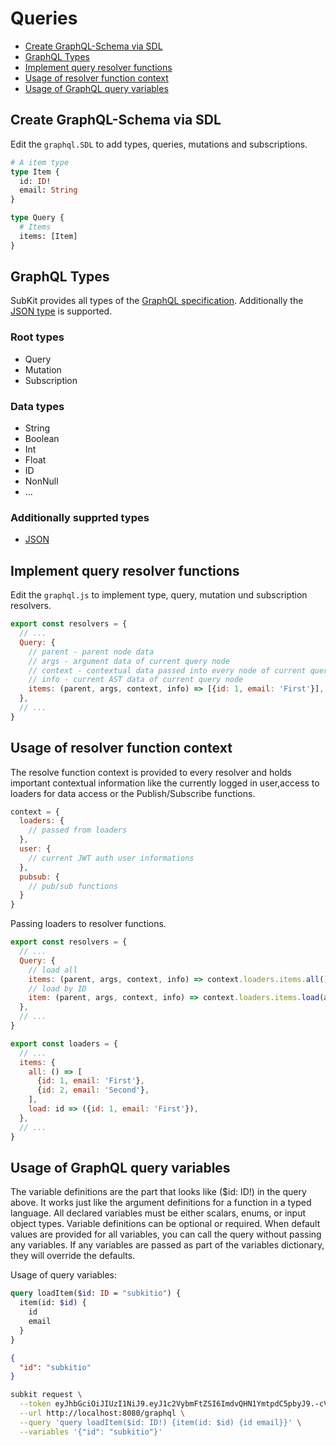 # Queries

* [Create GraphQL-Schema via SDL](#create-graphql-schema-via-sdl)
* [GraphQL Types](#graphql-types)
* [Implement query resolver functions](#implement-query-resolver-functions)
* [Usage of resolver function context](#usage-of-resolver-function-context)
* [Usage of GraphQL query variables](#usage-of-graphql-query-variables)

## Create GraphQL-Schema via SDL

Edit the `graphql.SDL` to add types, queries, mutations and subscriptions.

```graphql
# A item type
type Item {
  id: ID!
  email: String
}

type Query {
  # Items
  items: [Item]
}
```

## GraphQL Types

SubKit provides all types of the [GraphQL specification](http://facebook.github.io/graphql/October2016/#sec-Types). Additionally the [JSON type](https://github.com/taion/graphql-type-json) is supported.

### Root types

* Query
* Mutation
* Subscription

### Data types

* String
* Boolean
* Int
* Float
* ID
* NonNull
* ...

### Additionally supprted types

* [JSON](https://github.com/taion/graphql-type-json)

## Implement query resolver functions

Edit the `graphql.js` to implement type, query, mutation und subscription resolvers.

```javascript
export const resolvers = {
  // ...
  Query: {
    // parent - parent node data
    // args - argument data of current query node
    // context - contextual data passed into every node of current query
    // info - current AST data of current query node
    items: (parent, args, context, info) => [{id: 1, email: 'First'}],
  },
  // ...
}
```

## Usage of resolver function context

The resolve function context is provided to every resolver and holds important contextual information like the currently logged in user,access to loaders for data access or the Publish/Subscribe functions.

```javascript
context = {
  loaders: {
    // passed from loaders
  },
  user: {
    // current JWT auth user informations
  },
  pubsub: {
    // pub/sub functions
  }
}
```

Passing loaders to resolver functions.

```javascript
export const resolvers = {
  // ...
  Query: {
    // load all
    items: (parent, args, context, info) => context.loaders.items.all(),
    // load by ID
    item: (parent, args, context, info) => context.loaders.items.load(args.id),
  },
  // ...
}

export const loaders = {
  // ...
  items: {
    all: () => [
      {id: 1, email: 'First'},
      {id: 2, email: 'Second'},
    ],
    load: id => ({id: 1, email: 'First'}),
  },
  // ...
}
```

## Usage of GraphQL query variables

The variable definitions are the part that looks like ($id: ID!) in the query above. It works just like the argument definitions for a function in a typed language. All declared variables must be either scalars, enums, or input object types. Variable definitions can be optional or required. When default values are provided for all variables, you can call the query without passing any variables. If any variables are passed as part of the variables dictionary, they will override the defaults.

Usage of query variables:

```graphql
query loadItem($id: ID = "subkitio") {
  item(id: $id) {
    id
    email
  }
}
```

```json
{
  "id": "subkitio"
}
```

```bash
subkit request \
  --token eyJhbGciOiJIUzI1NiJ9.eyJ1c2VybmFtZSI6ImdvQHN1YmtpdC5pbyJ9.-cVh3sNNCqCZZGdS2jwL_u3aJKXZqNippsMSxj15ROk \
  --url http://localhost:8080/graphql \
  --query 'query loadItem($id: ID!) {item(id: $id) {id email}}' \
  --variables '{"id": "subkitio"}'
```